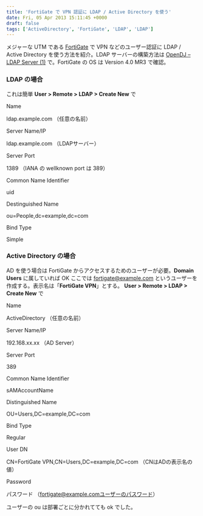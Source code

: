 ```yaml
---
title: 'FortiGate で VPN 認証に LDAP / Active Directory を使う'
date: Fri, 05 Apr 2013 15:11:45 +0000
draft: false
tags: ['ActiveDirectory', 'FortiGate', 'LDAP', 'LDAP']
---
```


メジャーな UTM である [FortiGate](http://www.fortinet.co.jp/) で VPN などのユーザー認証に LDAP / Active Directory を使う方法を紹介。LDAP サーバーの構築方法は [OpenDJ – LDAP Server (1)](/2013/03/opendj-ldap-server-1/) で。FortiGate の OS は Version 4.0 MR3 で確認。

### LDAP の場合

これは簡単 **User > Remote > LDAP > Create New** で

Name

ldap.example.com （任意の名前）

Server Name/IP

ldap.example.com （LDAPサーバー）

Server Port

1389 （IANA の wellknown port は 389）

Common Name Identifier

uid

Destinguished Name

ou=People,dc=example,dc=com

Bind Type

Simple

### Active Directory の場合

AD を使う場合は FortiGate からアクセスするためのユーザーが必要。**Domain Users** に属していれば OK ここでは fortigate@example.com というユーザーを作成する。表示名は「**FortiGate VPN**」とする。 **User > Remote > LDAP > Create New** で

Name

ActiveDirectory （任意の名前）

Server Name/IP

192.168.xx.xx （AD Server）

Server Port

389

Common Name Identifier

sAMAccountName

Distinguished Name

OU=Users,DC=example,DC=com

Bind Type

Regular

User DN

CN=FortiGate VPN,CN=Users,DC=example,DC=com （CNはADの表示名の値）

Password

パスワード （fortigate@example.comユーザーのパスワード）

ユーザーの ou は部署ごとに分かれてても ok でした。